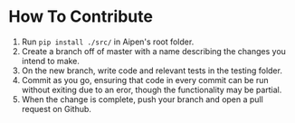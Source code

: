 # How To Contribute

  1. Run `pip install ./src/` in Aipen's root folder.
  2. Create a branch off of master with a name describing the changes
  you intend to make.
  3. On the new branch, write code and relevant tests in the testing
  folder.
  4. Commit as you go, ensuring that code in every commit can be run
  without exiting due to an eror, though the functionality may be
  partial.
  5. When the change is complete, push your branch and open a pull
  request on Github.
